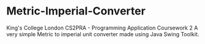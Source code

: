 # Metric-Imperial-Converter

King's College London CS2PRA - Programming Application Coursework 2
A very simple Metric to imperial unit converter made using Java Swing Toolkit.

